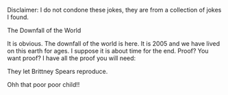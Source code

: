 Disclaimer: I do not condone these jokes, they are from a collection of jokes I found.

The Downfall of the World

It is obvious. The downfall of the world is here. It is 2005 and we have lived on this earth for ages. I suppose it is about time for the end. 
Proof? You want proof? I have all the proof you will need:

They let Brittney Spears reproduce.

Ohh that poor poor child!!

